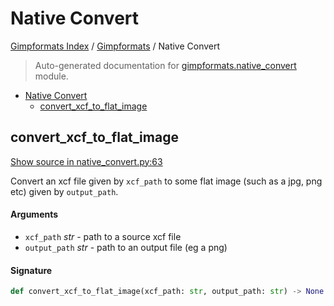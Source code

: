 # Native Convert

[Gimpformats Index](../README.md#gimpformats-index) / [Gimpformats](./index.md#gimpformats) / Native Convert

> Auto-generated documentation for [gimpformats.native_convert](../../../gimpformats/native_convert.py) module.

- [Native Convert](#native-convert)
  - [convert_xcf_to_flat_image](#convert_xcf_to_flat_image)

## convert_xcf_to_flat_image

[Show source in native_convert.py:63](../../../gimpformats/native_convert.py#L63)

Convert an xcf file given by `xcf_path` to some flat image (such
as a jpg, png etc) given by `output_path`.

#### Arguments

- `xcf_path` *str* - path to a source xcf file
- `output_path` *str* - path to an output file (eg a png)

#### Signature

```python
def convert_xcf_to_flat_image(xcf_path: str, output_path: str) -> None: ...
```